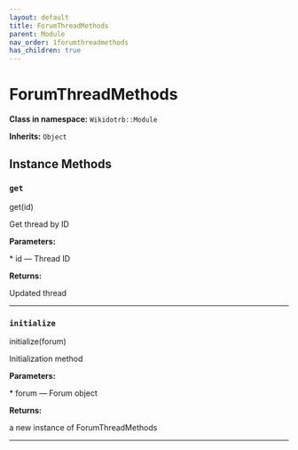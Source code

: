 ```yaml
---
layout: default
title: ForumThreadMethods
parent: Module
nav_order: 1forumthreadmethods
has_children: true
---
```


# ForumThreadMethods

**Class in namespace:** `Wikidotrb::Module`

**Inherits:** `Object`

## Instance Methods

### `get`

<div class="method-signature">get(id)</div>

Get thread by ID

**Parameters:**

<div class="method-parameters">
* <span class="parameter-name">id</span> — Thread ID
</div>

**Returns:**

Updated thread

---

### `initialize`

<div class="method-signature">initialize(forum)</div>

Initialization method

**Parameters:**

<div class="method-parameters">
* <span class="parameter-name">forum</span> — Forum object
</div>

**Returns:**

a new instance of ForumThreadMethods

---

